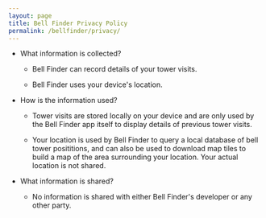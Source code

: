 ```yaml
---
layout: page
title: Bell Finder Privacy Policy
permalink: /bellfinder/privacy/
---
```


* What information is collected?

    * Bell Finder can record details of your tower visits.

    * Bell Finder uses your device's location.

* How is the information used?

    * Tower visits are stored locally on your device and are only
    used by the Bell Finder app itself to display details of previous
    tower visits.

    * Your location is used by Bell Finder to query a local database of bell
    tower posititions, and can also be used to download map tiles to build a
    map of the area surrounding your location. Your actual location is not
    shared.

* What information is shared?

    * No information is shared with either Bell Finder's developer or
    any other party.
